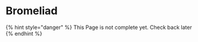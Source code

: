 # Bromeliad

{% hint style="danger" %}
This Page is not complete yet. Check back later
{% endhint %}

